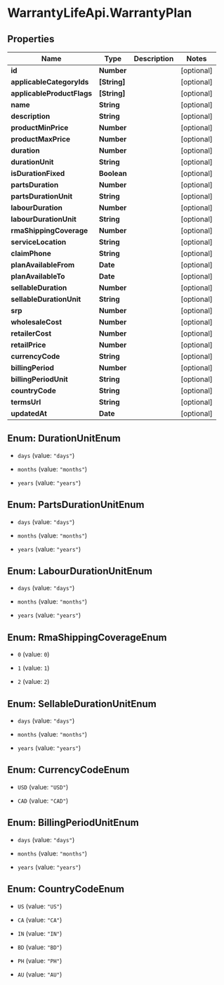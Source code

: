 # WarrantyLifeApi.WarrantyPlan

## Properties
Name | Type | Description | Notes
------------ | ------------- | ------------- | -------------
**id** | **Number** |  | [optional] 
**applicableCategoryIds** | **[String]** |  | [optional] 
**applicableProductFlags** | **[String]** |  | [optional] 
**name** | **String** |  | [optional] 
**description** | **String** |  | [optional] 
**productMinPrice** | **Number** |  | [optional] 
**productMaxPrice** | **Number** |  | [optional] 
**duration** | **Number** |  | [optional] 
**durationUnit** | **String** |  | [optional] 
**isDurationFixed** | **Boolean** |  | [optional] 
**partsDuration** | **Number** |  | [optional] 
**partsDurationUnit** | **String** |  | [optional] 
**labourDuration** | **Number** |  | [optional] 
**labourDurationUnit** | **String** |  | [optional] 
**rmaShippingCoverage** | **Number** |  | [optional] 
**serviceLocation** | **String** |  | [optional] 
**claimPhone** | **String** |  | [optional] 
**planAvailableFrom** | **Date** |  | [optional] 
**planAvailableTo** | **Date** |  | [optional] 
**sellableDuration** | **Number** |  | [optional] 
**sellableDurationUnit** | **String** |  | [optional] 
**srp** | **Number** |  | [optional] 
**wholesaleCost** | **Number** |  | [optional] 
**retailerCost** | **Number** |  | [optional] 
**retailPrice** | **Number** |  | [optional] 
**currencyCode** | **String** |  | [optional] 
**billingPeriod** | **Number** |  | [optional] 
**billingPeriodUnit** | **String** |  | [optional] 
**countryCode** | **String** |  | [optional] 
**termsUrl** | **String** |  | [optional] 
**updatedAt** | **Date** |  | [optional] 


<a name="DurationUnitEnum"></a>
## Enum: DurationUnitEnum


* `days` (value: `"days"`)

* `months` (value: `"months"`)

* `years` (value: `"years"`)




<a name="PartsDurationUnitEnum"></a>
## Enum: PartsDurationUnitEnum


* `days` (value: `"days"`)

* `months` (value: `"months"`)

* `years` (value: `"years"`)




<a name="LabourDurationUnitEnum"></a>
## Enum: LabourDurationUnitEnum


* `days` (value: `"days"`)

* `months` (value: `"months"`)

* `years` (value: `"years"`)




<a name="RmaShippingCoverageEnum"></a>
## Enum: RmaShippingCoverageEnum


* `0` (value: `0`)

* `1` (value: `1`)

* `2` (value: `2`)




<a name="SellableDurationUnitEnum"></a>
## Enum: SellableDurationUnitEnum


* `days` (value: `"days"`)

* `months` (value: `"months"`)

* `years` (value: `"years"`)




<a name="CurrencyCodeEnum"></a>
## Enum: CurrencyCodeEnum


* `USD` (value: `"USD"`)

* `CAD` (value: `"CAD"`)




<a name="BillingPeriodUnitEnum"></a>
## Enum: BillingPeriodUnitEnum


* `days` (value: `"days"`)

* `months` (value: `"months"`)

* `years` (value: `"years"`)




<a name="CountryCodeEnum"></a>
## Enum: CountryCodeEnum


* `US` (value: `"US"`)

* `CA` (value: `"CA"`)

* `IN` (value: `"IN"`)

* `BD` (value: `"BD"`)

* `PH` (value: `"PH"`)

* `AU` (value: `"AU"`)




